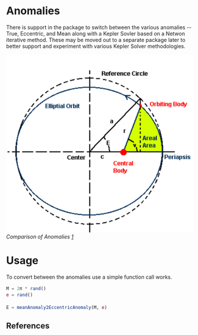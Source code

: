 # Anomalies

There is support in the package to switch between the various anomalies -- True, Eccentric, and Mean along with a Kepler Sovler based on a Netwon iterative method. These may be moved out to a separate package later to better support and experiment with various Kepler Solver methodologies. 

![image](../assets/anomalies.png)
*Comparison of Anomalies [1]*

# Usage

To convert between the anomalies use a simple function call works.

```julia
M = 2π * rand()
e = rand()

E = meanAnomaly2EccentricAnomaly(M, e)
```

## References
[1]: https://www.bogan.ca/orbits/kepler/e_anomly.html